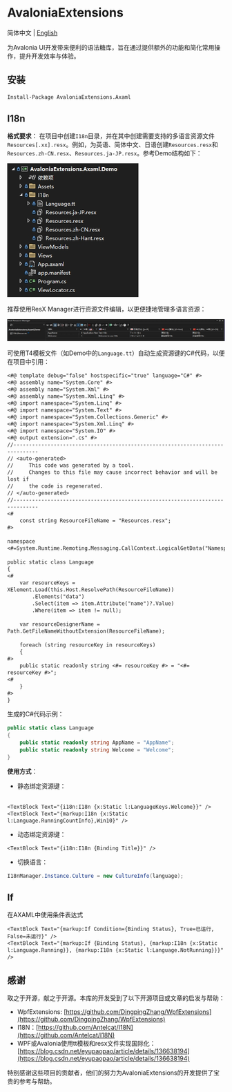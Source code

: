 # AvaloniaExtensions

简体中文 | [English](README.md)

为Avalonia UI开发带来便利的语法糖库，旨在通过提供额外的功能和简化常用操作，提升开发效率与体验。

## 安装

```bash
Install-Package AvaloniaExtensions.Axaml
```

## I18n

**格式要求**： 在项目中创建`I18n`目录，并在其中创建需要支持的多语言资源文件`Resources[.xx].resx`。例如，为英语、简体中文、日语创建`Resources.resx`和`Resources.zh-CN.resx`、`Resources.ja-JP.resx`。参考Demo结构如下：

![](doc/imgs/ResourceDir.png)

推荐使用ResX Manager进行资源文件编辑，以更便捷地管理多语言资源：

![](doc/imgs/ResourceConfig.png)

可使用T4模板文件（如Demo中的`Language.tt`）自动生成资源键的C#代码，以便在项目中引用：

```tt
<#@ template debug="false" hostspecific="true" language="C#" #>
<#@ assembly name="System.Core" #>
<#@ assembly name="System.Xml" #>
<#@ assembly name="System.Xml.Linq" #>
<#@ import namespace="System.Linq" #>
<#@ import namespace="System.Text" #>
<#@ import namespace="System.Collections.Generic" #>
<#@ import namespace="System.Xml.Linq" #>
<#@ import namespace="System.IO" #>
<#@ output extension=".cs" #>
//------------------------------------------------------------------------------  
// <auto-generated>  
//     This code was generated by a tool.  
//     Changes to this file may cause incorrect behavior and will be lost if  
//     the code is regenerated.  
// </auto-generated>  
//------------------------------------------------------------------------------
<#
    const string ResourceFileName = "Resources.resx";
#>

namespace <#=System.Runtime.Remoting.Messaging.CallContext.LogicalGetData("NamespaceHint").ToString()#>;

public static class Language
{
<#
    var resourceKeys = XElement.Load(this.Host.ResolvePath(ResourceFileName))
        .Elements("data")
        .Select(item => item.Attribute("name")?.Value)
        .Where(item => item != null);

	var resourceDesignerName = Path.GetFileNameWithoutExtension(ResourceFileName);

    foreach (string resourceKey in resourceKeys)
    {
#>
	public static readonly string <#= resourceKey #> = "<#= resourceKey #>";
<#
    }
#>
}
```

生成的C#代码示例：

```csharp
public static class Language
{
	public static readonly string AppName = "AppName";
	public static readonly string Welcome = "Welcome";
}
```

**使用方式**：

- 静态绑定资源键：

```axaml

<TextBlock Text="{i18n:I18n {x:Static l:LanguageKeys.Welcome}}" />
<TextBlock Text="{markup:I18n {x:Static l:Language.RunningCountInfo},Win10}" />
```

- 动态绑定资源键：

```axaml
<TextBlock Text="{i18n:I18n {Binding Title}}" />
```

- 切换语言：

```csharp
I18nManager.Instance.Culture = new CultureInfo(language);
```

## If

在AXAML中使用条件表达式

```axaml
<TextBlock Text="{markup:If Condition={Binding Status}, True=已运行, False=未运行}" />
<TextBlock Text="{markup:If {Binding Status}, {markup:I18n {x:Static l:Language.Running}}, {markup:I18n {x:Static l:Language.NotRunning}}}" />
```

## 感谢

取之于开源，献之于开源。本库的开发受到了以下开源项目或文章的启发与帮助：

- WpfExtensions: [https://github.com/DingpingZhang/WpfExtensions](https://github.com/DingpingZhang/WpfExtensions)
- I18N：[https://github.com/Antelcat/I18N](https://github.com/Antelcat/I18N)
- WPF或Avalonia使用tt模板和resx文件实现国际化：[https://blog.csdn.net/eyupaopao/article/details/136638194](https://blog.csdn.net/eyupaopao/article/details/136638194)

特别感谢这些项目的贡献者，他们的努力为AvaloniaExtensions的开发提供了宝贵的参考与帮助。
